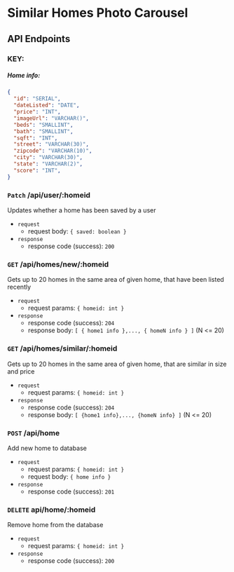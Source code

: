 # Similar Homes Photo Carousel

## API Endpoints

### KEY:
  ##### Home info: 
  ```json
  { 
    "id": "SERIAL",
    "dateListed": "DATE",
    "price": "INT",
    "imageUrl": "VARCHAR()", 
    "beds": "SMALLINT",
    "bath": "SMALLINT",
    "sqft": "INT",
    "street": "VARCHAR(30)",
    "zipcode": "VARCHAR(10)",
    "city": "VARCHAR(30)",
    "state": "VARCHAR(2)",
    "score": "INT",
  }
  ```
### `Patch` /api/user/:homeid
  Updates whether a home has been saved by a user
  - `request` 
      - request body: `{ saved: boolean }`
  - `response`
      - response code (success): `200`
 
### `GET` /api/homes/new/:homeid
  Gets up to 20 homes in the same area of given home, that have been listed recently
  - `request` 
      - request params: `{ homeid: int }`
  - `response`
      - response code (success): `204`
      - response body: `[ { home1 info },..., { homeN info } ]`  (N <= 20)
     
### `GET` /api/homes/similar/:homeid
  Gets up to 20 homes in the same area of given home, that are similar in size and price
  - `request` 
      - request params: `{ homeid: int }`
  - `response`
      - response code (success): `204`
      - response body: `[ {home1 info},..., {homeN info} ]`  (N <= 20)
### `POST` /api/home
  Add new home to database
  - `request` 
      - request params: `{ homeid: int }`
      - request body: `{ home info }`
  - `response`
      - response code (success): `201`

### `DELETE` api/home/:homeid
  Remove home from the database
  - `request` 
     - request params: `{ homeid: int }`
  - `response`
      - response code (success): `200`
